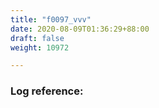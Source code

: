 ```yaml
---
title: "f0097_vvv"
date: 2020-08-09T01:36:29+88:00
draft: false
weight: 10972

---
```


### Log reference: <no value>

```
